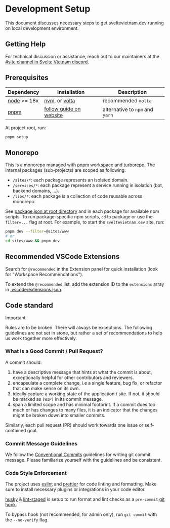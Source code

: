 # Development Setup

This document discusses necessary steps to get sveltevietnam.dev running on local development environment.

## Getting Help

For technical discussion or assistance, reach out to our maintainers at the [#site channel in Svelte Vietnam discord](https://discord.com/channels/1066621936546877450/1140975675235389562).

## Prerequisites

| Dependency    | Installation                            | Description                     |
| ------------- | --------------------------------------- | ------------------------------- |
| [node] >= 18x | [nvm], or [volta]                       | recommended `volta`             |
| [pnpm]        | [follow guide on website][pnpm.install] | alternative to `npm` and `yarn` |

At project root, run:

```bash
pnpm setup
```

## Monorepo

This is a monorepo managed with [pnpm] workspace and [turborepo]. The internal packages (sub-projects) are scoped as following:

- `/sites/*`: each package represents an isolated domain.
- `/services/*`: each package represent a service running in isolation (bot, backend domains, ...).
- `/libs/*`: each package is a collection of code reusable across monorepo.

See [package.json at root directory](./package.json) and in each package for available npm scripts. To run package-specific npm scripts, `cd` to package or use the `filter=...` flag at root. For example, to start the `sveltevietnam.dev` site, run:

```bash
pnpm dev --filter=@sites/www
# or
cd sites/www && pnpm dev
```

## Recommended VSCode Extensions

Search for `@recommended` in the Extension panel for quick installation (look for "Workspace Recommendations").

To extend the `@recommended` list, add the extension ID to the `extensions` array in [.vscode/extensions.json].

## Code standard

> [!IMPORTANT]
> Rules are to be broken. There will always be exceptions. The following guidelines are not set in stone, but rather a set of recommendations to help us work together more effectively.

### What is a Good Commit / Pull Request?

A commit should:

1. have a descriptive message that hints at what the commit is about, exceptionally helpful for other contributors and reviewers.
2. encapsulate a complete change, i.e a single feature, bug fix, or refactor that can make sense on its own.
3. ideally capture a working state of the application / site. If not, it should be marked as `[WIP]` in its commit message.
4. span a limited scope and has minimal footprint. If a commit does too much or has changes to many files, it is an indicator that the changes might be broken down into smaller commits.

Similarly, each pull request (PR) should work towards one issue or self-contained goal.

### Commit Message Guidelines

We follow the [Conventional Commits][conventionalcommits] guidelines for writing git commit message. Please familiarize yourself with the guidelines and be consistent.

### Code Style Enforcement

The project uses [eslint] and [prettier] for code linting and formatting. Make sure to install necessary plugins or integrations in your code editor.

[husky] & [lint-staged] is setup to run format and lint checks as a `pre-commit` [git hook](https://git-scm.com/book/en/v2/Customizing-Git-Git-Hooks).

To bypass hook (not recommended, for admin only), run `git commit` with the `--no-verify` flag.

<!-- LOCAL -->

[.vscode/extensions.json]: ./.vscode/extensions.json

<!-- TECHNOLOGIES -->

[husky]: https://typicode.github.io/husky/
[lint-staged]: https://github.com/okonet/lint-staged
[eslint]: https://eslint.org
[prettier]: https://prettier.io
[node]: https://nodejs.org/en/
[nvm]: https://github.com/nvm-sh/nvm
[volta]: https://volta.sh/
[pnpm]: https://pnpm.io/
[pnpm.install]: https://pnpm.io/installation
[turborepo]: https://turbo.build/

<!-- OTHERS -->

[conventionalcommits]: https://www.conventionalcommits.org/en/v1.0.0/
